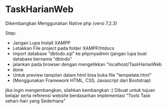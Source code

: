 # TaskHarianWeb
Dikembangkan Menggunakan Native php (versi 7.2.3)

Step:
- Jangan Lupa Install XAMPP
- Letakkan File project pada folder XAMPP/htdocs
- import database "dbtodo.sql" ke phpmyadmin (jangan lupa buat database bernama "dbtodo"
- jalankan pada browser dengan mengetikkan "localhost/TaskHarianWeb
- done
- Untuk preview tampilan  dalam html bisa buka file "tempelate.html"
- (Menggunakan Framework HTML, CSS, Javascript dari Bootstrap)

jika ingin mengembangkan, silahkan kembangkan :)
Dibuat untuk tujuan belajar serta referensi website berdasarkan implementasi "Tools Task sehari-hari yang Sederhana"




